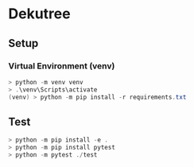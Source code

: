 # Dekutree

## Setup
### Virtual Environment (venv)
```ps1
> python -m venv venv
> .\venv\Scripts\activate
(venv) > python -m pip install -r requirements.txt
```


## Test
```ps1
> python -m pip install -e .
> python -m pip install pytest
> python -m pytest ./test
```